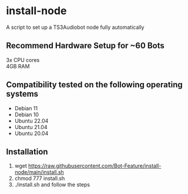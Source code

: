 # install-node
A script to set up a TS3Audiobot node fully automatically

## Recommend Hardware Setup for ~60 Bots
3x CPU cores<br>
4GB RAM

## Compatibility tested on the following operating systems
- Debian 11
- Debian 10
- Ubuntu 22.04
- Ubuntu 21.04
- Ubuntu 20.04

## Installation
1. wget https://raw.githubusercontent.com/Bot-Feature/install-node/main/install.sh
2. chmod 777 install.sh
3. ./install.sh and follow the steps